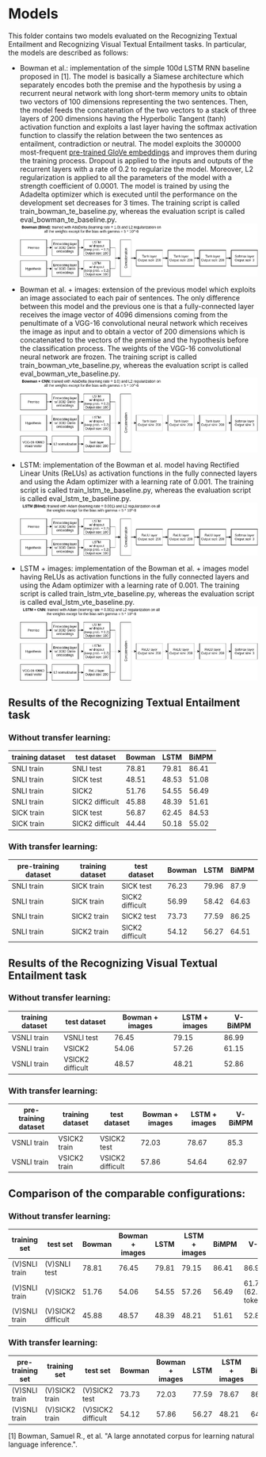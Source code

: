 # Models
This folder contains two models evaluated on the Recognizing Textual Entailment and Recognizing Visual Textual Entailment tasks. In particular, the models are described as follows:

* Bowman et al.: implementation of the simple 100d LSTM RNN baseline proposed in [1]. The model is basically a Siamese architecture which separately encodes both the premise and the hypothesis by using a recurrent neural network with long short-term memory units to obtain two vectors of 100 dimensions representing the two sentences. Then, the model feeds the concatenation of the two vectors to a stack of three layers of 200 dimensions having the Hyperbolic Tangent (tanh) activation function and exploits a last layer having the softmax activation function to classify the relation between the two sentences as entailment, contradiction or neutral. The model exploits the 300000 most-frequent [pre-trained GloVe embeddings](http://nlp.stanford.edu/data/glove.840B.300d.zip) and improves them during the training process. Dropout is applied to the inputs and outputs of the recurrent layers with a rate of 0.2 to regularize the model. Moreover, L2 regularization is applied to all the parameters of the model with a strength coefficient of 0.0001. The model is trained by using the Adadelta optimizer which is executed until the performance on the development set decreases for 3 times. The training script is called train_bowman_te_baseline.py, whereas the evaluation script is called eval_bowman_te_baseline.py. ![image](https://raw.githubusercontent.com/hoavt-54/nli-images/master/models/images/Bowman%20(Blind).png)

* Bowman et al. + images: extension of the previous model which exploits an image associated to each pair of sentences. The only difference between this model and the previous one is that a fully-connected layer receives the image vector of 4096 dimensions coming from the penultimate of a VGG-16 convolutional neural network which receives the image as input and to obtain a vector of 200 dimensions which is concatenated to the vectors of the premise and the hypothesis before the classification process. The weights of the VGG-16 convolutional neural network are frozen. The training script is called train_bowman_vte_baseline.py, whereas the evaluation script is called eval_bowman_vte_baseline.py. ![image](https://raw.githubusercontent.com/hoavt-54/nli-images/master/models/images/Bowman%20%2B%20CNN.png)

* LSTM: implementation of the Bowman et al. model having Rectified Linear Units (ReLUs) as activation functions in the fully connected layers and using the Adam optimizer with a learning rate of 0.001. The training script is called train_lstm_te_baseline.py, whereas the evaluation script is called eval_lstm_te_baseline.py. ![image](https://raw.githubusercontent.com/hoavt-54/nli-images/master/models/images/LSTM%20(Blind).png)

* LSTM + images: implementation of the Bowman et al. + images model having ReLUs as activation functions in the fully connected layers and using the Adam optimizer with a learning rate of 0.001. The training script is called train_lstm_vte_baseline.py, whereas the evaluation script is called eval_lstm_vte_baseline.py. ![image](https://raw.githubusercontent.com/hoavt-54/nli-images/master/models/images/LSTM%20%2B%20CNN.png)

## Results of the Recognizing Textual Entailment task

### Without transfer learning:

| training dataset | test dataset    | Bowman | LSTM  | BiMPM |
|------------------|-----------------|--------|-------|-------|
| SNLI train       | SNLI test       | 78.81  | 79.81 | 86.41 |
| SNLI train       | SICK test       | 48.51  | 48.53 | 51.08 |
| SNLI train       | SICK2           | 51.76  | 54.55 | 56.49 |
| SNLI train       | SICK2 difficult | 45.88  | 48.39 | 51.61 |
| SICK train       | SICK test       | 56.87  | 62.45 | 84.53 |
| SICK train       | SICK2 difficult | 44.44  | 50.18 | 55.02 |

### With transfer learning:

| pre-training dataset | training dataset | test dataset    | Bowman | LSTM  | BiMPM |
|----------------------|------------------|-----------------|--------|-------|-------|
| SNLI train           | SICK train       | SICK test       | 76.23  | 79.96 | 87.9  |
| SNLI train           | SICK train       | SICK2 difficult | 56.99  | 58.42 | 64.63 |
| SNLI train           | SICK2 train      | SICK2 test      | 73.73  | 77.59 | 86.25 |
| SNLI train           | SICK2 train      | SICK2 difficult | 54.12  | 56.27 | 64.51 |

## Results of the Recognizing Visual Textual Entailment task

### Without transfer learning:

| training dataset | test dataset     | Bowman + images | LSTM + images | V-BiMPM |
|------------------|------------------|-----------------|---------------|---------|
| VSNLI train      | VSNLI test       | 76.45           | 79.15         | 86.99   |
| VSNLI train      | VSICK2           | 54.06           | 57.26         | 61.15   |
| VSNLI train      | VSICK2 difficult | 48.57           | 48.21         | 52.86   |

### With transfer learning:

| pre-training dataset | training dataset | test dataset     | Bowman + images | LSTM + images | V-BiMPM |
|----------------------|------------------|------------------|-----------------|---------------|---------|
| VSNLI train          | VSICK2 train     | VSICK2 test      | 72.03           | 78.67         | 85.3    |
| VSNLI train          | VSICK2 train     | VSICK2 difficult | 57.86           | 54.64         | 62.97   |

## Comparison of the comparable configurations:

### Without transfer learning:

| training set  | test set           | Bowman | Bowman + images | LSTM  | LSTM + images | BiMPM | V-BiMPM |
|---------------|--------------------|--------|-----------------|-------|---------------|-------|---------|
| (V)SNLI train | (V)SNLI test       | 78.81  | 76.45           | 79.81 | 79.15         | 86.41 | 86.99   |
| (V)SNLI train | (V)SICK2           | 51.76  | 54.06           | 54.55 | 57.26         | 56.49 | 61.73 (62.31 with tokenization)   | 
| (V)SNLI train | (V)SICK2 difficult | 45.88  | 48.57           | 48.39 | 48.21         | 51.61 | 52.86   |

### With transfer learning:

| pre-training set | training set   | test set           | Bowman | Bowman + images | LSTM  | LSTM + images | BiMPM | V-BiMPM |
|------------------|----------------|--------------------|--------|-----------------|-------|---------------|-------|---------|
| (V)SNLI train    | (V)SICK2 train | (V)SICK2 test      | 73.73  | 72.03           | 77.59 | 78.67         | 86.2  |  85.3   |
| (V)SNLI train    | (V)SICK2 train | (V)SICK2 difficult | 54.12  | 57.86           | 56.27 | 48.21         | 64.4  |  62.97  |

[1] Bowman, Samuel R., et al. "A large annotated corpus for learning natural language inference.".
